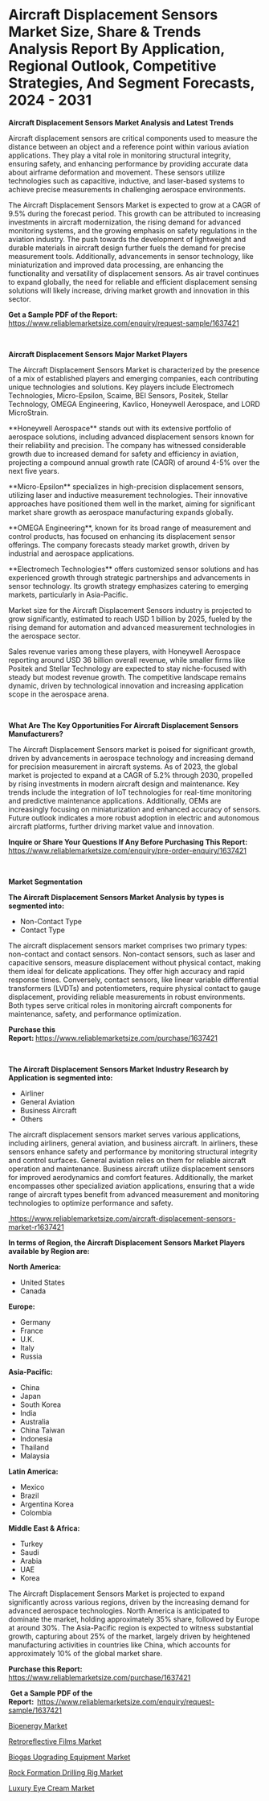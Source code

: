 <p><h1>Aircraft Displacement Sensors Market Size, Share & Trends Analysis Report By Application, Regional Outlook, Competitive Strategies, And Segment Forecasts, 2024 - 2031</h1></p><p><strong>Aircraft Displacement Sensors Market Analysis and Latest Trends</strong></p>
<p><p>Aircraft displacement sensors are critical components used to measure the distance between an object and a reference point within various aviation applications. They play a vital role in monitoring structural integrity, ensuring safety, and enhancing performance by providing accurate data about airframe deformation and movement. These sensors utilize technologies such as capacitive, inductive, and laser-based systems to achieve precise measurements in challenging aerospace environments.</p><p>The Aircraft Displacement Sensors Market is expected to grow at a CAGR of 9.5% during the forecast period. This growth can be attributed to increasing investments in aircraft modernization, the rising demand for advanced monitoring systems, and the growing emphasis on safety regulations in the aviation industry. The push towards the development of lightweight and durable materials in aircraft design further fuels the demand for precise measurement tools. Additionally, advancements in sensor technology, like miniaturization and improved data processing, are enhancing the functionality and versatility of displacement sensors. As air travel continues to expand globally, the need for reliable and efficient displacement sensing solutions will likely increase, driving market growth and innovation in this sector.</p></p>
<p><strong>Get a Sample PDF of the Report:&nbsp;</strong> <a href="https://www.reliablemarketsize.com/enquiry/request-sample/1637421">https://www.reliablemarketsize.com/enquiry/request-sample/1637421</a></p>
<p>&nbsp;</p>
<p><strong>Aircraft Displacement Sensors Major Market Players</strong></p>
<p><p>The Aircraft Displacement Sensors Market is characterized by the presence of a mix of established players and emerging companies, each contributing unique technologies and solutions. Key players include Electromech Technologies, Micro-Epsilon, Scaime, BEI Sensors, Positek, Stellar Technology, OMEGA Engineering, Kavlico, Honeywell Aerospace, and LORD MicroStrain.</p><p>**Honeywell Aerospace** stands out with its extensive portfolio of aerospace solutions, including advanced displacement sensors known for their reliability and precision. The company has witnessed considerable growth due to increased demand for safety and efficiency in aviation, projecting a compound annual growth rate (CAGR) of around 4-5% over the next five years.</p><p>**Micro-Epsilon** specializes in high-precision displacement sensors, utilizing laser and inductive measurement technologies. Their innovative approaches have positioned them well in the market, aiming for significant market share growth as aerospace manufacturing expands globally.</p><p>**OMEGA Engineering**, known for its broad range of measurement and control products, has focused on enhancing its displacement sensor offerings. The company forecasts steady market growth, driven by industrial and aerospace applications.</p><p>**Electromech Technologies** offers customized sensor solutions and has experienced growth through strategic partnerships and advancements in sensor technology. Its growth strategy emphasizes catering to emerging markets, particularly in Asia-Pacific.</p><p>Market size for the Aircraft Displacement Sensors industry is projected to grow significantly, estimated to reach USD 1 billion by 2025, fueled by the rising demand for automation and advanced measurement technologies in the aerospace sector.</p><p>Sales revenue varies among these players, with Honeywell Aerospace reporting around USD 36 billion overall revenue, while smaller firms like Positek and Stellar Technology are expected to stay niche-focused with steady but modest revenue growth. The competitive landscape remains dynamic, driven by technological innovation and increasing application scope in the aerospace arena.</p></p>
<p>&nbsp;</p>
<p><strong>What Are The Key Opportunities For Aircraft Displacement Sensors Manufacturers?</strong></p>
<p><p>The Aircraft Displacement Sensors market is poised for significant growth, driven by advancements in aerospace technology and increasing demand for precision measurement in aircraft systems. As of 2023, the global market is projected to expand at a CAGR of 5.2% through 2030, propelled by rising investments in modern aircraft design and maintenance. Key trends include the integration of IoT technologies for real-time monitoring and predictive maintenance applications. Additionally, OEMs are increasingly focusing on miniaturization and enhanced accuracy of sensors. Future outlook indicates a more robust adoption in electric and autonomous aircraft platforms, further driving market value and innovation.</p></p>
<p><strong>Inquire or Share Your Questions If Any Before Purchasing This Report:</strong> <a href="https://www.reliablemarketsize.com/enquiry/pre-order-enquiry/1637421">https://www.reliablemarketsize.com/enquiry/pre-order-enquiry/1637421</a></p>
<p>&nbsp;</p>
<p><strong>Market Segmentation</strong></p>
<p><strong>The Aircraft Displacement Sensors Market Analysis by types is segmented into:</strong></p>
<p><ul><li>Non-Contact Type</li><li>Contact Type</li></ul></p>
<p><p>The aircraft displacement sensors market comprises two primary types: non-contact and contact sensors. Non-contact sensors, such as laser and capacitive sensors, measure displacement without physical contact, making them ideal for delicate applications. They offer high accuracy and rapid response times. Conversely, contact sensors, like linear variable differential transformers (LVDTs) and potentiometers, require physical contact to gauge displacement, providing reliable measurements in robust environments. Both types serve critical roles in monitoring aircraft components for maintenance, safety, and performance optimization.</p></p>
<p><strong>Purchase this Report:&nbsp;</strong><a href="https://www.reliablemarketsize.com/purchase/1637421">https://www.reliablemarketsize.com/purchase/1637421</a></p>
<p>&nbsp;</p>
<p><strong>The Aircraft Displacement Sensors Market Industry Research by Application is segmented into:</strong></p>
<p><ul><li>Airliner</li><li>General Aviation</li><li>Business Aircraft</li><li>Others</li></ul></p>
<p><p>The aircraft displacement sensors market serves various applications, including airliners, general aviation, and business aircraft. In airliners, these sensors enhance safety and performance by monitoring structural integrity and control surfaces. General aviation relies on them for reliable aircraft operation and maintenance. Business aircraft utilize displacement sensors for improved aerodynamics and comfort features. Additionally, the market encompasses other specialized aviation applications, ensuring that a wide range of aircraft types benefit from advanced measurement and monitoring technologies to optimize performance and safety.</p></p>
<p><a href="https://www.reliablemarketsize.com/aircraft-displacement-sensors-market-r1637421">&nbsp;https://www.reliablemarketsize.com/aircraft-displacement-sensors-market-r1637421</a></p>
<p><strong>In terms of Region, the Aircraft Displacement Sensors Market Players available by Region are:</strong></p>
<p>
    <p> <strong> North America: </strong>
        <ul>
            <li>United States</li>
            <li>Canada</li>
        </ul>
        </p> 
    <p> <strong> Europe: </strong>
        <ul>
            <li>Germany</li>
            <li>France</li>
            <li>U.K.</li>
            <li>Italy</li>
            <li>Russia</li>
        </ul>
        </p> 
    <p> <strong> Asia-Pacific: </strong>
        <ul>
            <li>China</li>
            <li>Japan</li>
            <li>South Korea</li>
            <li>India</li>
            <li>Australia</li>
            <li>China Taiwan</li>
            <li>Indonesia</li>
            <li>Thailand</li>
            <li>Malaysia</li>
        </ul>
        </p> 
    <p> <strong> Latin America: </strong>
        <ul>
            <li>Mexico</li>
            <li>Brazil</li>
            <li>Argentina Korea</li>
            <li>Colombia</li>
        </ul>
        </p> 
    <p> <strong> Middle East & Africa: </strong>
        <ul>
            <li>Turkey</li>
            <li>Saudi</li>
            <li>Arabia</li>
            <li>UAE</li>
            <li>Korea</li>
        </ul>
    </p>
    </p>
<p><p>The Aircraft Displacement Sensors Market is projected to expand significantly across various regions, driven by the increasing demand for advanced aerospace technologies. North America is anticipated to dominate the market, holding approximately 35% share, followed by Europe at around 30%. The Asia-Pacific region is expected to witness substantial growth, capturing about 25% of the market, largely driven by heightened manufacturing activities in countries like China, which accounts for approximately 10% of the global market share.</p></p>
<p><strong>Purchase this Report: </strong><a href="https://www.reliablemarketsize.com/purchase/1637421">https://www.reliablemarketsize.com/purchase/1637421</a></p>
<p>&nbsp;<strong>Get a Sample PDF of the Report:&nbsp;&nbsp;</strong><a href="https://www.reliablemarketsize.com/enquiry/request-sample/1637421">https://www.reliablemarketsize.com/enquiry/request-sample/1637421</a></p>
<p><strong></strong></p>
<p><p><a href="https://www.linkedin.com/pulse/bioenergy-market-size-share-trends-analysis-report-end-use-transportationoff-grid-8g37e?trackingId=zAhnoVvKRk66jzE87aytEg%3D%3D">Bioenergy Market</a></p><p><a href="https://medium.com/@dewayneber2023/retroreflective-films-market-a-global-and-regional-analysis-focus-on-region-country-level-44459b3e1d4c?postPublishedType=repub">Retroreflective Films Market</a></p><p><a href="https://www.linkedin.com/pulse/global-biogas-upgrading-equipment-market-share-growth-opportunities-pifpe?trackingId=8Wq0yPqrRROtOCkgdnvQRQ%3D%3D">Biogas Upgrading Equipment Market</a></p><p><a href="https://medium.com/@dewayneber2023/rock-formation-drilling-rig-market-forecast-global-market-trends-and-analysis-from-2024-to-2031-7046a9a6a85c">Rock Formation Drilling Rig Market</a></p><p><a href="https://issuu.com/reportprime-2/docs/luxury-eye-cream-market-size-2030.p_dee078f307b401">Luxury Eye Cream Market</a></p></p>